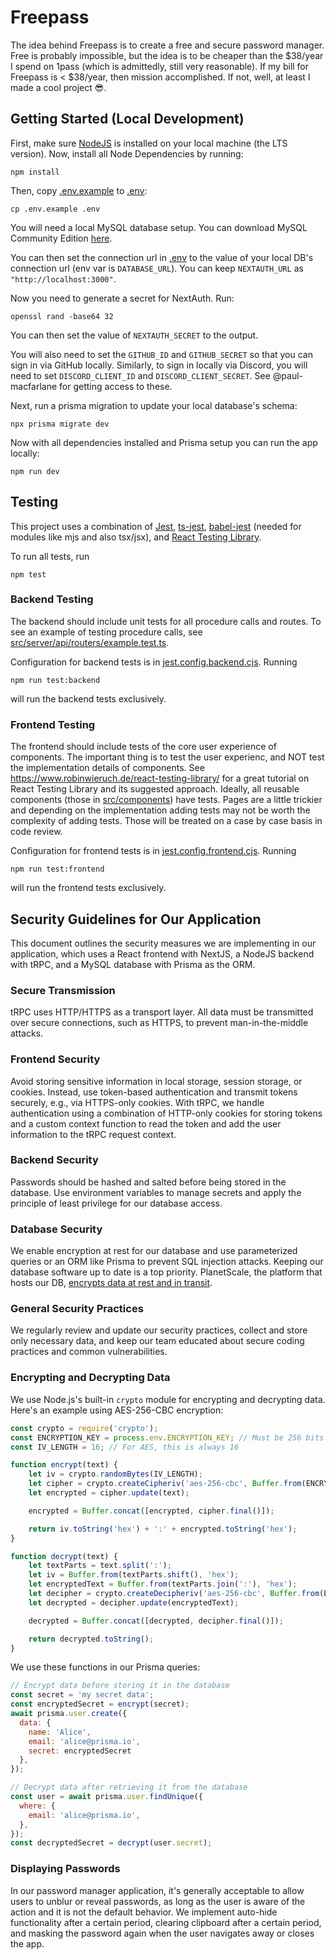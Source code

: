 # Freepass

The idea behind Freepass is to create a free and secure password manager. Free is probably impossible, but the idea is to be cheaper than the $38/year I spend on 1pass (which is admittedly, still very reasonable). If my bill for Freepass is < $38/year, then mission accomplished. If not, well, at least I made a cool project 😎.

## Getting Started (Local Development)

First, make sure [NodeJS](https://nodejs.org/en) is installed on your local machine (the LTS version). Now, install all Node Dependencies by running:

```shell
npm install
```

Then, copy [.env.example](.env.example) to [.env](.env):

```shell
cp .env.example .env
```

You will need a local MySQL database setup. You can download MySQL Community Edition [here](https://dev.mysql.com/downloads/mysql/).

You can then set the connection url in [.env](.env) to the value of your local DB's connection url (env var is `DATABASE_URL`). You can keep `NEXTAUTH_URL` as `"http://localhost:3000"`.

Now you need to generate a secret for NextAuth. Run:

```shell
openssl rand -base64 32
```

You can then set the value of `NEXTAUTH_SECRET` to the output. 

You will also need to set the `GITHUB_ID` and `GITHUB_SECRET` so that you can sign in via GitHub locally. Similarly, to sign in locally via Discord, you will need to set `DISCORD_CLIENT_ID` and `DISCORD_CLIENT_SECRET`. See @paul-macfarlane for getting access to these.

Next, run a prisma migration to update your local database's schema:

```shell
npx prisma migrate dev
```

Now with all dependencies installed and Prisma setup you can run the app locally:

```shell
npm run dev
```

## Testing

This project uses a combination of [Jest](https://jestjs.io/), [ts-jest](https://kulshekhar.github.io/ts-jest/), [babel-jest](https://www.npmjs.com/package/babel-jest) (needed for modules like mjs and also tsx/jsx), and [React Testing Library](https://testing-library.com/docs/react-testing-library/intro/).

To run all tests, run 

```shell
npm test
```

### Backend Testing

The backend should include unit tests for all procedure calls and routes. To see an example of testing procedure calls, see [src/server/api/routers/example.test.ts](./src/server/api/routers/example.test.ts).

Configuration for backend tests is in [jest.config.backend.cjs](./jest.config.backend.cjs). Running

```shell
npm run test:backend
```

will run the backend tests exclusively.

### Frontend Testing

The frontend should include tests of the core user experience of components. The important thing is to test the user experienc, and NOT test the implementation details of components. See https://www.robinwieruch.de/react-testing-library/ for a great tutorial on React Testing Library and its suggested approach. Ideally, all reusable components (those in [src/components](./src/components/)) have tests. Pages are a little trickier and depending on the implementation adding tests may not be worth the complexity of adding tests. Those will be treated on a case by case basis in code review.

Configuration for frontend tests is in [jest.config.frontend.cjs](./jest.config.frontend.cjs). Running

```shell
npm run test:frontend
```

will run the frontend tests exclusively.

## Security Guidelines for Our Application

This document outlines the security measures we are implementing in our application, which uses a React frontend with NextJS, a NodeJS backend with tRPC, and a MySQL database with Prisma as the ORM.

### Secure Transmission

tRPC uses HTTP/HTTPS as a transport layer. All data must be transmitted over secure connections, such as HTTPS, to prevent man-in-the-middle attacks.

### Frontend Security

Avoid storing sensitive information in local storage, session storage, or cookies. Instead, use token-based authentication and transmit tokens securely, e.g., via HTTPS-only cookies. With tRPC, we handle authentication using a combination of HTTP-only cookies for storing tokens and a custom context function to read the token and add the user information to the tRPC request context.

### Backend Security

Passwords should be hashed and salted before being stored in the database. Use environment variables to manage secrets and apply the principle of least privilege for our database access.

### Database Security

We enable encryption at rest for our database and use parameterized queries or an ORM like Prisma to prevent SQL injection attacks. Keeping our database software up to date is a top priority. PlanetScale, the platform that hosts our DB, [encrypts data at rest and in transit](https://planetscale.com/blog/how-planetscale-keeps-your-data-safe).

### General Security Practices

We regularly review and update our security practices, collect and store only necessary data, and keep our team educated about secure coding practices and common vulnerabilities.

### Encrypting and Decrypting Data

We use Node.js's built-in `crypto` module for encrypting and decrypting data. Here's an example using AES-256-CBC encryption:

```javascript
const crypto = require('crypto');
const ENCRYPTION_KEY = process.env.ENCRYPTION_KEY; // Must be 256 bits (32 characters)
const IV_LENGTH = 16; // For AES, this is always 16

function encrypt(text) {
    let iv = crypto.randomBytes(IV_LENGTH);
    let cipher = crypto.createCipheriv('aes-256-cbc', Buffer.from(ENCRYPTION_KEY), iv);
    let encrypted = cipher.update(text);

    encrypted = Buffer.concat([encrypted, cipher.final()]);

    return iv.toString('hex') + ':' + encrypted.toString('hex');
}

function decrypt(text) {
    let textParts = text.split(':');
    let iv = Buffer.from(textParts.shift(), 'hex');
    let encryptedText = Buffer.from(textParts.join(':'), 'hex');
    let decipher = crypto.createDecipheriv('aes-256-cbc', Buffer.from(ENCRYPTION_KEY), iv);
    let decrypted = decipher.update(encryptedText);

    decrypted = Buffer.concat([decrypted, decipher.final()]);

    return decrypted.toString();
}
```

We use these functions in our Prisma queries:

```javascript
// Encrypt data before storing it in the database
const secret = 'my secret data';
const encryptedSecret = encrypt(secret);
await prisma.user.create({
  data: {
    name: 'Alice',
    email: 'alice@prisma.io',
    secret: encryptedSecret
  },
});

// Decrypt data after retrieving it from the database
const user = await prisma.user.findUnique({
  where: {
    email: 'alice@prisma.io',
  },
});
const decryptedSecret = decrypt(user.secret);
```

### Displaying Passwords

In our password manager application, it's generally acceptable to allow users to unblur or reveal passwords, as long as the user is aware of the action and it is not the default behavior. We implement auto-hide functionality after a certain period, clearing clipboard after a certain period, and masking the password again when the user navigates away or closes the app.

